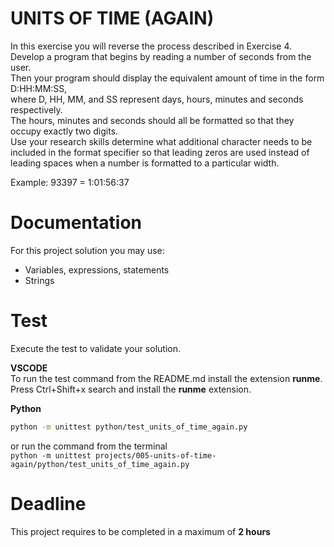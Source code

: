 # UNITS OF TIME (AGAIN)

In this exercise you will reverse the process described in Exercise 4.  
Develop a program that begins by reading a number of seconds from the user.  
Then your program should display the equivalent amount of time in the form D:HH:MM:SS,  
where D, HH, MM, and SS represent days, hours, minutes and seconds respectively.  
The hours, minutes and seconds should all be formatted so that they occupy exactly two digits.  
Use your research skills determine what additional character needs to be included in the format specifier
so that leading zeros are used instead of leading spaces when a number is formatted to a particular width.

Example: 93397  = 1:01:56:37

# Documentation

For this project solution you may use:

- Variables, expressions, statements
- Strings

# Test

Execute the test to validate your solution.

**VSCODE**  
To run the test command from the README.md install the extension **runme**.
Press Ctrl+Shift+x search and install the **runme** extension.

**Python**

```sh
python -m unittest python/test_units_of_time_again.py
```

or run the command from the terminal  
`python -m unittest projects/005-units-of-time-again/python/test_units_of_time_again.py`

# Deadline

This project requires to be completed in a maximum of **2 hours**
